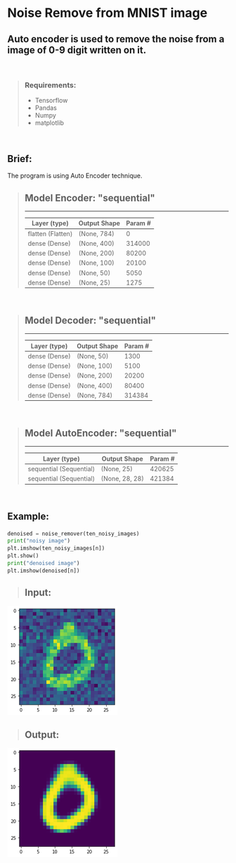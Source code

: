 
# Noise Remove from MNIST image

## Auto encoder is used to remove the noise from a image of 0-9 digit written on it.

<br/>

> ### Requirements:
> - Tensorflow
> - Pandas
> - Numpy
> - matplotlib

<br/>

## Brief: 
The program is using Auto Encoder technique.

> ## Model Encoder: "sequential"
> ---
> | Layer (type)         | Output Shape     | Param # |
> | -------------------- | ---------------- | ------- |
> | flatten (Flatten)    | (None, 784)      | 0       |
> | dense (Dense)        | (None, 400)      | 314000  |
> | dense (Dense)        | (None, 200)      | 80200   |
> | dense (Dense)        | (None, 100)      | 20100   |
> | dense (Dense)        | (None, 50)       | 5050    |
> | dense (Dense)        | (None, 25)       | 1275    |

<br/>

> ## Model Decoder: "sequential"
> ---
> | Layer (type)         | Output Shape     | Param # |
> | -------------------- | ---------------- | ------- |
> | dense (Dense)        | (None, 50)       | 1300    |
> | dense (Dense)        | (None, 100)      | 5100    |
> | dense (Dense)        | (None, 200)      | 20200   |
> | dense (Dense)        | (None, 400)      | 80400   |
> | dense (Dense)        | (None, 784)      | 314384  |> | dreshape (Reshape)   | (None, 28, 28)   | 0       |


<br/>

> ## Model AutoEncoder: "sequential"
> ---
> | Layer (type)         | Output Shape     | Param # |
> | -------------------- | ---------------- | ------- |
> |sequential (Sequential)| (None, 25)      | 420625  |
> |sequential (Sequential)| (None, 28, 28)  | 421384  |


<br/>

## Example:

```python
denoised = noise_remover(ten_noisy_images)
print("noisy image")
plt.imshow(ten_noisy_images[n])
plt.show()
print("denoised image")
plt.imshow(denoised[n])
```
> ## Input:
![input image](input.png)

> ## Output: 
![output image](output.png)



